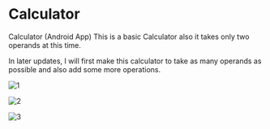 # Calculator
Calculator (Android App)
This is a basic Calculator also it takes only two operands at this time.

In later updates, I will first make this calculator to take as many operands as possible and also add some more operations.

![1](https://user-images.githubusercontent.com/68849516/168237618-19b71cee-4897-4beb-9369-89f5b6ab2015.png)

![2](https://user-images.githubusercontent.com/68849516/168237631-7378df8f-3654-46e3-8590-474ac29cd74c.png)

![3](https://user-images.githubusercontent.com/68849516/168237653-f5a7ab9e-d82a-4ff1-9921-5d70130aae77.png)
